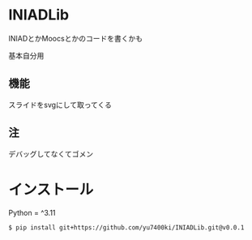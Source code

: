 # INIADLib

INIADとかMoocsとかのコードを書くかも

基本自分用

## 機能

スライドをsvgにして取ってくる

## 注

デバッグしてなくてゴメン

# インストール

Python = ^3.11

```
$ pip install git+https://github.com/yu7400ki/INIADLib.git@v0.0.1
```
